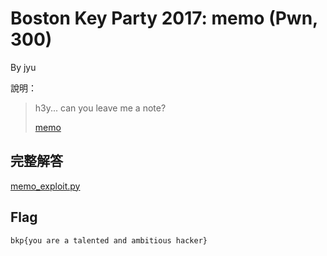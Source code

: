 # Boston Key Party 2017: memo (Pwn, 300)

By jyu

說明：
> h3y... can you leave me a note?
>
> [memo](memo)

## 完整解答

[memo_exploit.py](memo_exploit.py)

## Flag

```
bkp{you are a talented and ambitious hacker}
```